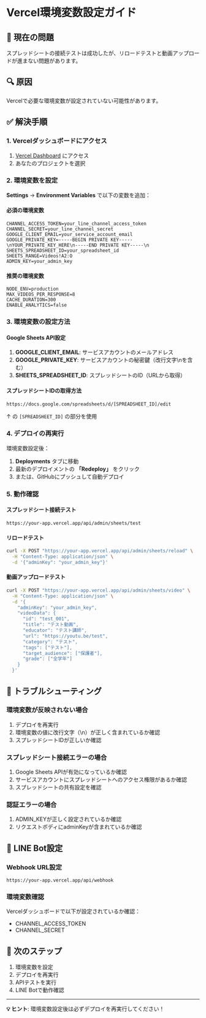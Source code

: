 # Vercel環境変数設定ガイド

## 🚨 現在の問題
スプレッドシートの接続テストは成功したが、リロードテストと動画アップロードが進まない問題があります。

## 🔍 原因
Vercelで必要な環境変数が設定されていない可能性があります。

## ✅ 解決手順

### 1. Vercelダッシュボードにアクセス
1. [Vercel Dashboard](https://vercel.com/dashboard) にアクセス
2. あなたのプロジェクトを選択

### 2. 環境変数を設定
**Settings** → **Environment Variables** で以下の変数を追加：

#### 必須の環境変数
```
CHANNEL_ACCESS_TOKEN=your_line_channel_access_token
CHANNEL_SECRET=your_line_channel_secret
GOOGLE_CLIENT_EMAIL=your_service_account_email
GOOGLE_PRIVATE_KEY=-----BEGIN PRIVATE KEY-----\nYOUR_PRIVATE_KEY_HERE\n-----END PRIVATE KEY-----\n
SHEETS_SPREADSHEET_ID=your_spreadsheet_id
SHEETS_RANGE=Videos!A2:O
ADMIN_KEY=your_admin_key
```

#### 推奨の環境変数
```
NODE_ENV=production
MAX_VIDEOS_PER_RESPONSE=8
CACHE_DURATION=300
ENABLE_ANALYTICS=false
```

### 3. 環境変数の設定方法

#### Google Sheets API設定
1. **GOOGLE_CLIENT_EMAIL**: サービスアカウントのメールアドレス
2. **GOOGLE_PRIVATE_KEY**: サービスアカウントの秘密鍵（改行文字\nを含む）
3. **SHEETS_SPREADSHEET_ID**: スプレッドシートのID（URLから取得）

#### スプレッドシートIDの取得方法
```
https://docs.google.com/spreadsheets/d/[SPREADSHEET_ID]/edit
```
↑ の `[SPREADSHEET_ID]` の部分を使用

### 4. デプロイの再実行
環境変数設定後：
1. **Deployments** タブに移動
2. 最新のデプロイメントの **「Redeploy」** をクリック
3. または、GitHubにプッシュして自動デプロイ

### 5. 動作確認

#### スプレッドシート接続テスト
```
https://your-app.vercel.app/api/admin/sheets/test
```

#### リロードテスト
```bash
curl -X POST "https://your-app.vercel.app/api/admin/sheets/reload" \
  -H "Content-Type: application/json" \
  -d '{"adminKey": "your_admin_key"}'
```

#### 動画アップロードテスト
```bash
curl -X POST "https://your-app.vercel.app/api/admin/sheets/video" \
  -H "Content-Type: application/json" \
  -d '{
    "adminKey": "your_admin_key",
    "videoData": {
      "id": "test_001",
      "title": "テスト動画",
      "educator": "テスト講師",
      "url": "https://youtu.be/test",
      "category": "テスト",
      "tags": ["テスト"],
      "target_audience": ["保護者"],
      "grade": ["全学年"]
    }
  }'
```

## 🔧 トラブルシューティング

### 環境変数が反映されない場合
1. デプロイを再実行
2. 環境変数の値に改行文字（\n）が正しく含まれているか確認
3. スプレッドシートIDが正しいか確認

### スプレッドシート接続エラーの場合
1. Google Sheets APIが有効になっているか確認
2. サービスアカウントにスプレッドシートへのアクセス権限があるか確認
3. スプレッドシートの共有設定を確認

### 認証エラーの場合
1. ADMIN_KEYが正しく設定されているか確認
2. リクエストボディにadminKeyが含まれているか確認

## 📱 LINE Bot設定

### Webhook URL設定
```
https://your-app.vercel.app/api/webhook
```

### 環境変数確認
Vercelダッシュボードで以下が設定されているか確認：
- CHANNEL_ACCESS_TOKEN
- CHANNEL_SECRET

## 🎯 次のステップ

1. 環境変数を設定
2. デプロイを再実行
3. APIテストを実行
4. LINE Botで動作確認

---

**💡 ヒント**: 環境変数設定後は必ずデプロイを再実行してください！
